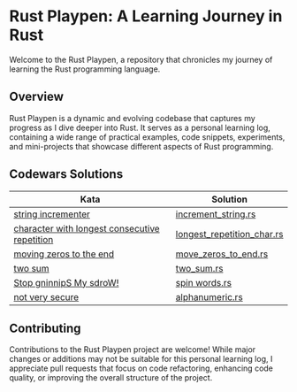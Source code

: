 # Rust Playpen: A Learning Journey in Rust

Welcome to the Rust Playpen, a repository that chronicles my journey of learning the Rust programming language.

## Overview

Rust Playpen is a dynamic and evolving codebase that captures my progress as I dive deeper into Rust. It serves as a personal learning log, containing a wide range of practical examples, code snippets, experiments, and mini-projects that showcase different aspects of Rust programming.

## Codewars Solutions

| Kata                                              | Solution                        |
| ------------------------------------------------- | ------------------------------ |
| [string incrementer](https://www.codewars.com/kata/54a91a4883a7de5d7800009c/train/rust) | [increment_string.rs](https://github.com/DrShahinstein/rust-playpen/blob/main/src/codewars/increment_string.rs) |
| [character with longest consecutive repetition](https://www.codewars.com/kata/586d6cefbcc21eed7a001155/train/rust) | [longest_repetition_char.rs](https://github.com/DrShahinstein/rust-playpen/blob/main/src/codewars/longest_repetition_char.rs) |
| [moving zeros to the end](https://www.codewars.com/kata/52597aa56021e91c93000cb0/train/rust) | [move_zeros_to_end.rs](https://github.com/DrShahinstein/rust-playpen/blob/main/src/codewars/move_zeros_to_end.rs)      |
| [two sum](https://www.codewars.com/kata/52c31f8e6605bcc646000082/train/rust) | [two_sum.rs](https://github.com/DrShahinstein/rust-playpen/blob/main/src/codewars/two_sum.rs) |
| [Stop gninnipS My sdroW!](https://www.codewars.com/kata/5264d2b162488dc400000001/train/rust) |[spin words.rs](https://github.com/DrShahinstein/rust-playpen/blob/main/src/codewars/spin_words.rs)|
| [not very secure](https://www.codewars.com/kata/526dbd6c8c0eb53254000110/train/rust) |[alphanumeric.rs](https://github.com/DrShahinstein/rust-playpen/blob/main/src/codewars/alphanumeric.rs)|

## Contributing

Contributions to the Rust Playpen project are welcome! While major changes or additions may not be suitable for this personal learning log, I appreciate pull requests that focus on code refactoring, enhancing code quality, or improving the overall structure of the project.
